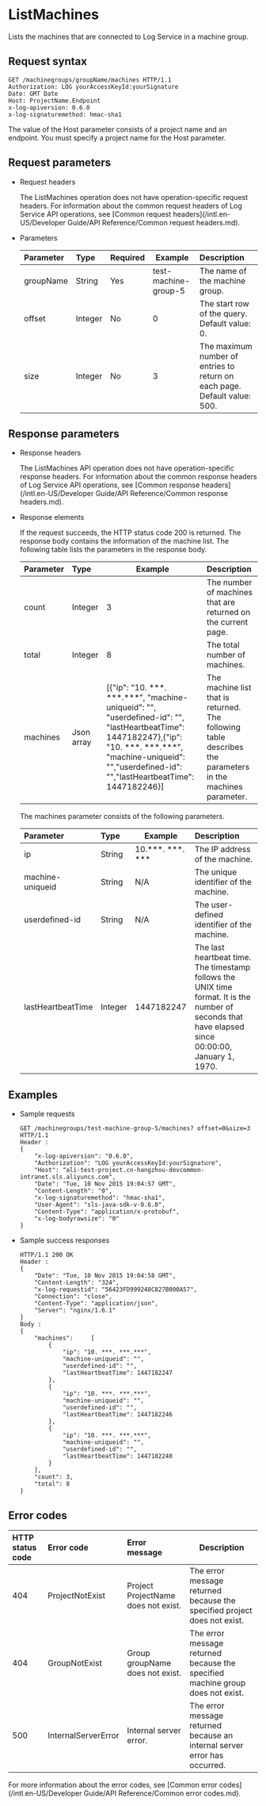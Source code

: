 # ListMachines

Lists the machines that are connected to Log Service in a machine group.

## Request syntax

```
GET /machinegroups/groupName/machines HTTP/1.1
Authorization: LOG yourAccessKeyId:yourSignature
Date: GMT Date
Host: ProjectName.Endpoint
x-log-apiversion: 0.6.0
x-log-signaturemethod: hmac-sha1
```

The value of the Host parameter consists of a project name and an endpoint. You must specify a project name for the Host parameter.

## Request parameters

-   Request headers

    The ListMachines operation does not have operation-specific request headers. For information about the common request headers of Log Service API operations, see [Common request headers](/intl.en-US/Developer Guide/API Reference/Common request headers.md).

-   Parameters

    |Parameter|Type|Required|Example|Description|
    |:--------|:---|:-------|-------|:----------|
    |groupName|String|Yes|test-machine-group-5|The name of the machine group.|
    |offset|Integer|No|0|The start row of the query. Default value: 0.|
    |size|Integer|No|3|The maximum number of entries to return on each page. Default value: 500.|


## Response parameters

-   Response headers

    The ListMachines API operation does not have operation-specific response headers. For information about the common response headers of Log Service API operations, see [Common response headers](/intl.en-US/Developer Guide/API Reference/Common response headers.md).

-   Response elements

    If the request succeeds, the HTTP status code 200 is returned. The response body contains the information of the machine list. The following table lists the parameters in the response body.

    |Parameter|Type|Example|Description|
    |:--------|:---|-------|:----------|
    |count|Integer|3|The number of machines that are returned on the current page.|
    |total|Integer|8|The total number of machines.|
    |machines|Json array|\[\{"ip": "10. \*\*\*. \*\*\*.\*\*\*", "machine-uniqueid": "", "userdefined-id": "", "lastHeartbeatTime": 1447182247\},\{"ip": "10. \*\*\*. \*\*\*.\*\*\*", "machine-uniqueid": "","userdefined-id": "","lastHeartbeatTime": 1447182246\}\]|The machine list that is returned. The following table describes the parameters in the machines parameter.|

    The machines parameter consists of the following parameters.

    |Parameter|Type|Example|Description|
    |:--------|:---|-------|:----------|
    |ip|String|10.\*\*\*. \*\*\*. \*\*\*|The IP address of the machine.|
    |machine-uniqueid|String|N/A|The unique identifier of the machine.|
    |userdefined-id|String|N/A|The user-defined identifier of the machine.|
    |lastHeartbeatTime|Integer|1447182247|The last heartbeat time. The timestamp follows the UNIX time format. It is the number of seconds that have elapsed since 00:00:00, January 1, 1970.|


## Examples

-   Sample requests

    ```
    GET /machinegroups/test-machine-group-5/machines? offset=0&size=3 HTTP/1.1
    Header :
    {
        "x-log-apiversion": "0.6.0",
        "Authorization": "LOG yourAccessKeyId:yourSignature",
        "Host": "ali-test-project.cn-hangzhou-devcommon-intranet.sls.aliyuncs.com",
        "Date": "Tue, 10 Nov 2015 19:04:57 GMT",
        "Content-Length": "0",
        "x-log-signaturemethod": "hmac-sha1",
        "User-Agent": "sls-java-sdk-v-0.6.0",
        "Content-Type": "application/x-protobuf",
        "x-log-bodyrawsize": "0"
    }
    ```

-   Sample success responses

    ```
    HTTP/1.1 200 OK
    Header :
    {
        "Date": "Tue, 10 Nov 2015 19:04:58 GMT",
        "Content-Length": "324",
        "x-log-requestid": "56423FD999248C827B000A57",
        "Connection": "close",
        "Content-Type": "application/json",
        "Server": "nginx/1.6.1"
    }
    Body :
    {
        "machines":     [
            {
                "ip": "10. ***. ***.***",
                "machine-uniqueid": "",
                "userdefined-id": "",
                "lastHeartbeatTime": 1447182247
            },
            {
                "ip": "10. ***. ***.***",
                "machine-uniqueid": "",
                "userdefined-id": "",
                "lastHeartbeatTime": 1447182246
            },
            {
                "ip": "10. ***. ***.***",
                "machine-uniqueid": "",
                "userdefined-id": "",
                "lastHeartbeatTime": 1447182248
            }
        ],
        "count": 3,
        "total": 8
    }
    ```


## Error codes

|HTTP status code|Error code|Error message|Description|
|:---------------|:---------|:------------|-----------|
|404|ProjectNotExist|Project ProjectName does not exist.|The error message returned because the specified project does not exist.|
|404|GroupNotExist|Group groupName does not exist.|The error message returned because the specified machine group does not exist.|
|500|InternalServerError|Internal server error.|The error message returned because an internal server error has occurred.|

For more information about the error codes, see [Common error codes](/intl.en-US/Developer Guide/API Reference/Common error codes.md).

